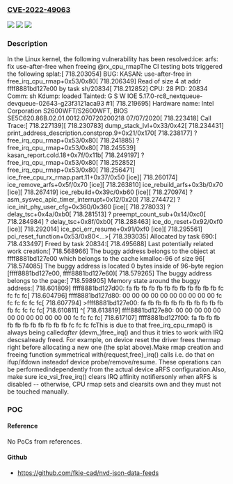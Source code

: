### [CVE-2022-49063](https://cve.mitre.org/cgi-bin/cvename.cgi?name=CVE-2022-49063)
![](https://img.shields.io/static/v1?label=Product&message=Linux&color=blue)
![](https://img.shields.io/static/v1?label=Version&message=28bf26724fdb0e02267d19e280d6717ee810a10d%3C%20618df75f2e30c7838a3e010ca32cd4893ec9fe33%20&color=brighgreen)
![](https://img.shields.io/static/v1?label=Vulnerability&message=n%2Fa&color=brighgreen)

### Description

In the Linux kernel, the following vulnerability has been resolved:ice: arfs: fix use-after-free when freeing @rx_cpu_rmapThe CI testing bots triggered the following splat:[  718.203054] BUG: KASAN: use-after-free in free_irq_cpu_rmap+0x53/0x80[  718.206349] Read of size 4 at addr ffff8881bd127e00 by task sh/20834[  718.212852] CPU: 28 PID: 20834 Comm: sh Kdump: loaded Tainted: G S      W IOE     5.17.0-rc8_nextqueue-devqueue-02643-g23f3121aca93 #1[  718.219695] Hardware name: Intel Corporation S2600WFT/S2600WFT, BIOS SE5C620.86B.02.01.0012.070720200218 07/07/2020[  718.223418] Call Trace:[  718.227139][  718.230783]  dump_stack_lvl+0x33/0x42[  718.234431]  print_address_description.constprop.9+0x21/0x170[  718.238177]  ? free_irq_cpu_rmap+0x53/0x80[  718.241885]  ? free_irq_cpu_rmap+0x53/0x80[  718.245539]  kasan_report.cold.18+0x7f/0x11b[  718.249197]  ? free_irq_cpu_rmap+0x53/0x80[  718.252852]  free_irq_cpu_rmap+0x53/0x80[  718.256471]  ice_free_cpu_rx_rmap.part.11+0x37/0x50 [ice][  718.260174]  ice_remove_arfs+0x5f/0x70 [ice][  718.263810]  ice_rebuild_arfs+0x3b/0x70 [ice][  718.267419]  ice_rebuild+0x39c/0xb60 [ice][  718.270974]  ? asm_sysvec_apic_timer_interrupt+0x12/0x20[  718.274472]  ? ice_init_phy_user_cfg+0x360/0x360 [ice][  718.278033]  ? delay_tsc+0x4a/0xb0[  718.281513]  ? preempt_count_sub+0x14/0xc0[  718.284984]  ? delay_tsc+0x8f/0xb0[  718.288463]  ice_do_reset+0x92/0xf0 [ice][  718.292014]  ice_pci_err_resume+0x91/0xf0 [ice][  718.295561]  pci_reset_function+0x53/0x80<...>[  718.393035] Allocated by task 690:[  718.433497] Freed by task 20834:[  718.495688] Last potentially related work creation:[  718.568966] The buggy address belongs to the object at ffff8881bd127e00                which belongs to the cache kmalloc-96 of size 96[  718.574085] The buggy address is located 0 bytes inside of                96-byte region [ffff8881bd127e00, ffff8881bd127e60)[  718.579265] The buggy address belongs to the page:[  718.598905] Memory state around the buggy address:[  718.601809]  ffff8881bd127d00: fa fb fb fb fb fb fb fb fb fb fb fb fc fc fc fc[  718.604796]  ffff8881bd127d80: 00 00 00 00 00 00 00 00 00 00 fc fc fc fc fc fc[  718.607794] >ffff8881bd127e00: fa fb fb fb fb fb fb fb fb fb fb fb fc fc fc fc[  718.610811]                    ^[  718.613819]  ffff8881bd127e80: 00 00 00 00 00 00 00 00 00 00 00 00 fc fc fc fc[  718.617107]  ffff8881bd127f00: fa fb fb fb fb fb fb fb fb fb fb fb fc fc fc fcThis is due to that free_irq_cpu_rmap() is always being called*after* (devm_)free_irq() and thus it tries to work with IRQ descsalready freed. For example, on device reset the driver frees thermap right before allocating a new one (the splat above).Make rmap creation and freeing function symmetrical with{request,free}_irq() calls i.e. do that on ifup/ifdown insteadof device probe/remove/resume. These operations can be performedindependently from the actual device aRFS configuration.Also, make sure ice_vsi_free_irq() clears IRQ affinity notifiersonly when aRFS is disabled -- otherwise, CPU rmap sets and clearsits own and they must not be touched manually.

### POC

#### Reference
No PoCs from references.

#### Github
- https://github.com/fkie-cad/nvd-json-data-feeds

